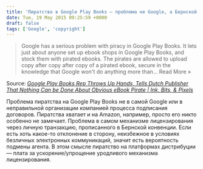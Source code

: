 ```yaml
---
title: 'Пиратство в Google Play Books — проблема не Google, а Бернской конвенции'
date: Tue, 19 May 2015 09:25:59 +0000
draft: false
tags: ['Google', 'copyright']
---
```


> Google has a serious problem with piracy in Google Play Books. It lets just about anyone set up ebook shops in Google Play Books, and stock them with pirated ebooks. The pirates are allowed to upload copy after copy after copy of a pirated ebook, secure in the knowledge that Google won't do anything more than... Read More »

Source: _[Google Play Books Rep Throws Up Hands, Tells Dutch Publisher That Nothing Can be Done About Obvious eBook Pirate | Ink, Bits, & Pixels](http://the-digital-reader.com/2015/05/18/google-play-books-rep-throws-up-hands-tells-dutch-publisher-that-nothing-can-be-done-about-obvious-ebook-pirate/)_

Проблема пиратства на Google Play Books не в самой Google или в неправильной организации компанией процесса подписания договоров. Пиратства хватает и на Amazon, например, просто его никто особенно не замечает. Проблема в самом механизме лицензирования через личную транзакцию, прописанного в Бернской конвенции. Если есть хоть какое-то отклонение в сторону, неизбежное в условиях безличных электронных коммуникаций, значит есть вероятность подмены агента. В этом смысле пиратство на платформах дистрибуции — плата за ускорение/упрощение уродливого механизма лицензирования.